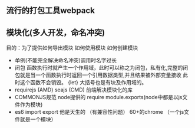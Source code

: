 ## 流行的打包工具webpack


## 模块化(多人开发，命名冲突)
目的：为了提供如何导出模块 如何使用模块 如何创建模块
- 单例(不能完全解决命名冲突)调用时名字过长
- 闭包 函数执行时就产生一个作用域，此时可以称之为闭包，私有化,完整的闭包就是当一个函数执行时返回一个引用数据类型,并且结果被外部变量接收 此时这个函数不会销毁。 {let} 大括号也是有块及作用域的。
- requirejs (AMD) seajs (CMD) 前端解决模块化的库
- COMMONJS规范 node提供的 require module.exports(node中都是以js文件作为模块)
- es6 import export 他是天生的 （有兼容性问题） 60+的chrome （一个js文件就是一个模块）


